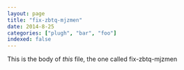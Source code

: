 ```yaml
---
layout: page
title: "fix-zbtq-mjzmen"
date: 2014-8-25
categories: ["plugh", "bar", "foo"]
indexed: false
---
```

This is the body of _this_ file, the one called fix-zbtq-mjzmen
